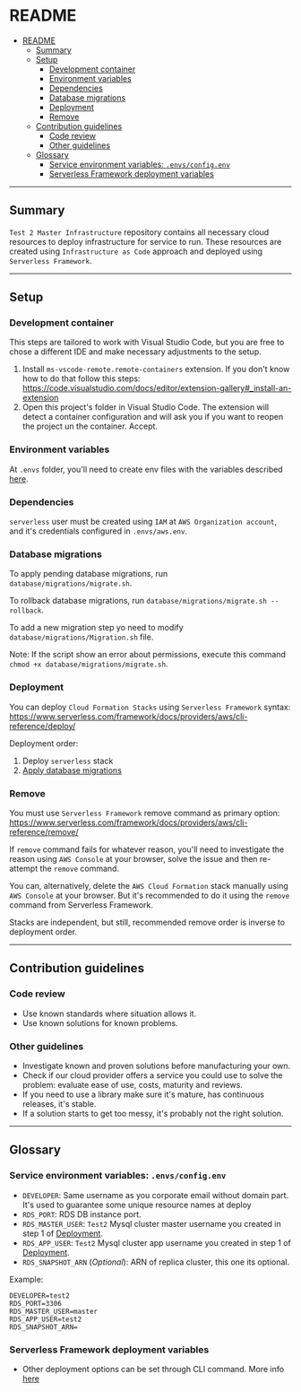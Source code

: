 # README #

- [README](#readme)
  - [Summary](#summary)
  - [Setup](#setup)
    - [Development container](#development-container)
    - [Environment variables](#environment-variables)
    - [Dependencies](#dependencies)
    - [Database migrations](#database-migrations)
    - [Deployment](#deployment)
    - [Remove](#remove)
  - [Contribution guidelines](#contribution-guidelines)
    - [Code review](#code-review)
    - [Other guidelines](#other-guidelines)
  - [Glossary](#glossary)
    - [Service environment variables: `.envs/config.env`](#service-environment-variables-envsconfigenv)
    - [Serverless Framework deployment variables](#serverless-framework-deployment-variables)

---

## Summary ##

`Test 2 Master Infrastructure` repository contains all necessary cloud resources to deploy infrastructure for service to run.
These resources are created using `Infrastructure as Code` approach and deployed using `Serverless Framework`.

---

## Setup ##

### Development container ###

This steps are tailored to work with Visual Studio Code, but you are free to chose a different IDE and make necessary adjustments to the setup.

1. Install `ms-vscode-remote.remote-containers` extension. If you don't know how to do that follow this steps: <https://code.visualstudio.com/docs/editor/extension-gallery#_install-an-extension>
2. Open this project's folder in Visual Studio Code. The extension will detect a container configuration and will ask you if you want to reopen the project un the container. Accept.

### Environment variables ###

At `.envs` folder, you'll need to create env files with the variables described [here](#glossary).

### Dependencies ###

`serverless` user must be created using `IAM` at `AWS Organization account`, and it's credentials configured in `.envs/aws.env`.

### Database migrations ###

To apply pending database migrations, run `database/migrations/migrate.sh`.

To rollback database migrations, run `database/migrations/migrate.sh --rollback`.

To add a new migration step yo need to modify `database/migrations/Migration.sh` file.

Note: If the script show an error about permissions, execute this command `chmod +x database/migrations/migrate.sh`.

### Deployment ###

You can deploy `Cloud Formation Stacks` using `Serverless Framework` syntax: <https://www.serverless.com/framework/docs/providers/aws/cli-reference/deploy/>

Deployment order:

1. Deploy `serverless` stack
2. [Apply database migrations](#database-migrations)

### Remove ###

You must use `Serverless Framework` remove command as primary option: <https://www.serverless.com/framework/docs/providers/aws/cli-reference/remove/>

If `remove` command fails for whatever reason, you'll need to investigate the reason using `AWS Console` at your browser, solve the issue and then re-attempt the `remove` command.

You can, alternatively, delete the `AWS Cloud Formation` stack manually using `AWS Console` at your browser. But it's recommended to do it using the `remove` command from Serverless Framework.

Stacks are independent, but still, recommended remove order is inverse to deployment order.

---

## Contribution guidelines ##

### Code review ###

- Use known standards where situation allows it.
- Use known solutions for known problems.

### Other guidelines ###

- Investigate known and proven solutions before manufacturing your own.
- Check if our cloud provider offers a service you could use to solve the problem: evaluate ease of use, costs, maturity and reviews.
- If you need to use a library make sure it's mature, has continuous releases, it's stable.
- If a solution starts to get too messy, it's probably not the right solution.

---

## Glossary ##

### Service environment variables: `.envs/config.env` ###

- `DEVELOPER`: Same username as you corporate email without domain part. It's used to guarantee some unique resource names at deploy
- `RDS_PORT`: RDS DB instance port.
- `RDS_MASTER_USER`: `Test2` Mysql cluster master username you created in step 1 of [Deployment](#deployment).
- `RDS_APP_USER`: `Test2` Mysql cluster app username you created in step 1 of [Deployment](#deployment).
- `RDS_SNAPSHOT_ARN`  (_Optional_): ARN of replica cluster, this one its optional.

Example:

```env
DEVELOPER=test2
RDS_PORT=3306
RDS_MASTER_USER=master
RDS_APP_USER=test2
RDS_SNAPSHOT_ARN=
```

### Serverless Framework deployment variables ###

- Other deployment options can be set through CLI command. More info [here](https://www.serverless.com/framework/docs/providers/aws/cli-reference/deploy/)
